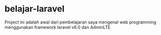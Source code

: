 # belajar-laravel

Project ini adalah awal dari pembelajaran saya mengenal web programming menggunakan framework laravel v6.0 dan AdminLTE

